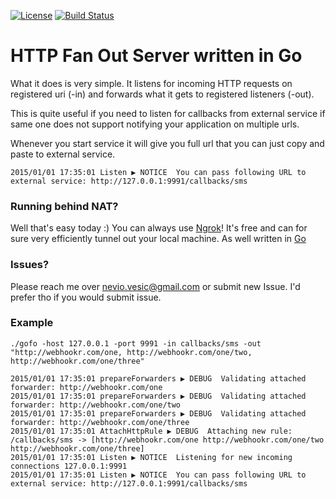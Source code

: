 [![License](http://img.shields.io/badge/license-MIT-blue.svg?style=flat)]()
[![Build Status](https://travis-ci.org/0x19/gofo.svg)](https://travis-ci.org/0x19/gofo)

HTTP Fan Out Server written in Go
====
What it does is very simple. It listens for incoming HTTP requests on registered uri (-in) and forwards what it gets to registered listeners (-out).

This is quite useful if you need to listen for callbacks from external service if same one does not support notifying your application on multiple urls.

Whenever you start service it will give you full url that you can just copy and paste to external service.

```shell
2015/01/01 17:35:01 Listen ▶ NOTICE  You can pass following URL to external service: http://127.0.0.1:9991/callbacks/sms
```


### Running behind NAT?

Well that's easy today :) You can always use [Ngrok](https://ngrok.com/)! It's free and can for sure very efficiently tunnel out your local machine. As well written in [Go](https://golang.org/)


### Issues?

Please reach me over nevio.vesic@gmail.com or submit new Issue. I'd prefer tho if you would submit issue.

### Example


```shell
./gofo -host 127.0.0.1 -port 9991 -in callbacks/sms -out "http://webhookr.com/one, http://webhookr.com/one/two, http://webhookr.com/one/three"

2015/01/01 17:35:01 prepareForwarders ▶ DEBUG  Validating attached forwarder: http://webhookr.com/one
2015/01/01 17:35:01 prepareForwarders ▶ DEBUG  Validating attached forwarder: http://webhookr.com/one/two
2015/01/01 17:35:01 prepareForwarders ▶ DEBUG  Validating attached forwarder: http://webhookr.com/one/three
2015/01/01 17:35:01 AttachHttpRule ▶ DEBUG  Attaching new rule: /callbacks/sms -> [http://webhookr.com/one http://webhookr.com/one/two http://webhookr.com/one/three]
2015/01/01 17:35:01 Listen ▶ NOTICE  Listening for new incoming connections 127.0.0.1:9991
2015/01/01 17:35:01 Listen ▶ NOTICE  You can pass following URL to external service: http://127.0.0.1:9991/callbacks/sms
```
